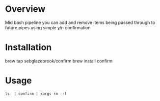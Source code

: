 # Overview

Mid bash pipeline you can add and remove items being passed through to future pipes using simple y/n confirmation

# Installation

brew tap sebglazebrook/confirm
brew install confirm

# Usage

```
ls  | confirm | xargs rm -rf
```
